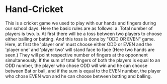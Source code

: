 ﻿# Hand-Cricket
This is a cricket game we used to play with our hands and fingers during our school days. Here the basic rules are as follows:
a. Total number of players is two.
b. At first there will be a toss between two players to choose either balling or batting. And this toss is done by "ODD OR EVEN" game. Here, at first the 'player one' must choose either ODD or EVEN and the 'player one' and 'player two' will stand face to face (Here two hands are seen.) They will point respective number of fingers at the opponnent simultaneously. If the sum of total fingers of both the players is equal to an ODD number, the player who chose ODD will win and he can choose between Bat or ball, and if the sum is equal to the EVEN number, the player who chose EVEN won and he can choose between batting and balling.

